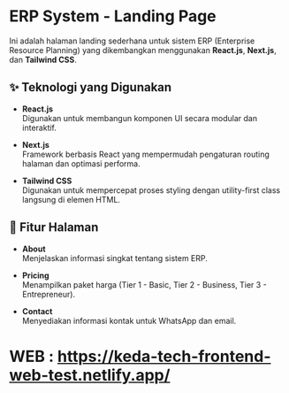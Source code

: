# ERP System - Landing Page

Ini adalah halaman landing sederhana untuk sistem ERP (Enterprise Resource Planning) yang dikembangkan menggunakan **React.js**, **Next.js**, dan **Tailwind CSS**.

## ✨ Teknologi yang Digunakan

- **React.js**  
  Digunakan untuk membangun komponen UI secara modular dan interaktif.

- **Next.js**  
  Framework berbasis React yang mempermudah pengaturan routing halaman dan optimasi performa.

- **Tailwind CSS**  
  Digunakan untuk mempercepat proses styling dengan utility-first class langsung di elemen HTML.

## 📄 Fitur Halaman

- **About**  
  Menjelaskan informasi singkat tentang sistem ERP.

- **Pricing**  
  Menampilkan paket harga (Tier 1 - Basic, Tier 2 - Business, Tier 3 - Entrepreneur).

- **Contact**  
  Menyediakan informasi kontak untuk WhatsApp dan email.

# WEB : https://keda-tech-frontend-web-test.netlify.app/
